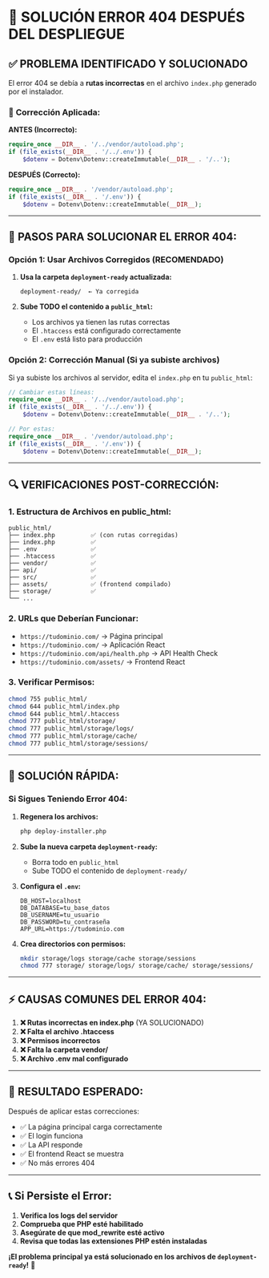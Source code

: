 # 🚨 SOLUCIÓN ERROR 404 DESPUÉS DEL DESPLIEGUE

## ✅ **PROBLEMA IDENTIFICADO Y SOLUCIONADO**

El error 404 se debía a **rutas incorrectas** en el archivo `index.php` generado por el instalador.

### 🔧 **Corrección Aplicada:**

**ANTES (Incorrecto):**
```php
require_once __DIR__ . '/../vendor/autoload.php';
if (file_exists(__DIR__ . '/../.env')) {
    $dotenv = Dotenv\Dotenv::createImmutable(__DIR__ . '/..');
```

**DESPUÉS (Correcto):**
```php
require_once __DIR__ . '/vendor/autoload.php';
if (file_exists(__DIR__ . '/.env')) {
    $dotenv = Dotenv\Dotenv::createImmutable(__DIR__);
```

---

## 🎯 **PASOS PARA SOLUCIONAR EL ERROR 404:**

### **Opción 1: Usar Archivos Corregidos (RECOMENDADO)**

1. **Usa la carpeta `deployment-ready` actualizada:**
   ```
   deployment-ready/  ← Ya corregida
   ```

2. **Sube TODO el contenido a `public_html`:**
   - Los archivos ya tienen las rutas correctas
   - El `.htaccess` está configurado correctamente
   - El `.env` está listo para producción

### **Opción 2: Corrección Manual (Si ya subiste archivos)**

Si ya subiste los archivos al servidor, edita el `index.php` en tu `public_html`:

```php
// Cambiar estas líneas:
require_once __DIR__ . '/../vendor/autoload.php';
if (file_exists(__DIR__ . '/../.env')) {
    $dotenv = Dotenv\Dotenv::createImmutable(__DIR__ . '/..');

// Por estas:
require_once __DIR__ . '/vendor/autoload.php';
if (file_exists(__DIR__ . '/.env')) {
    $dotenv = Dotenv\Dotenv::createImmutable(__DIR__);
```

---

## 🔍 **VERIFICACIONES POST-CORRECCIÓN:**

### **1. Estructura de Archivos en public_html:**
```
public_html/
├── index.php          ✅ (con rutas corregidas)
├── index.php          ✅
├── .env               ✅
├── .htaccess          ✅
├── vendor/            ✅
├── api/               ✅
├── src/               ✅
├── assets/            ✅ (frontend compilado)
├── storage/           ✅
└── ...
```

### **2. URLs que Deberían Funcionar:**
- `https://tudominio.com/` → Página principal
- `https://tudominio.com/` → Aplicación React
- `https://tudominio.com/api/health.php` → API Health Check
- `https://tudominio.com/assets/` → Frontend React

### **3. Verificar Permisos:**
```bash
chmod 755 public_html/
chmod 644 public_html/index.php
chmod 644 public_html/.htaccess
chmod 777 public_html/storage/
chmod 777 public_html/storage/logs/
chmod 777 public_html/storage/cache/
chmod 777 public_html/storage/sessions/
```

---

## 🚀 **SOLUCIÓN RÁPIDA:**

### **Si Sigues Teniendo Error 404:**

1. **Regenera los archivos:**
   ```bash
   php deploy-installer.php
   ```

2. **Sube la nueva carpeta `deployment-ready`:**
   - Borra todo en `public_html`
   - Sube TODO el contenido de `deployment-ready/`

3. **Configura el `.env`:**
   ```env
   DB_HOST=localhost
   DB_DATABASE=tu_base_datos
   DB_USERNAME=tu_usuario
   DB_PASSWORD=tu_contraseña
   APP_URL=https://tudominio.com
   ```

4. **Crea directorios con permisos:**
   ```bash
   mkdir storage/logs storage/cache storage/sessions
   chmod 777 storage/ storage/logs/ storage/cache/ storage/sessions/
   ```

---

## ⚡ **CAUSAS COMUNES DEL ERROR 404:**

1. **❌ Rutas incorrectas en index.php** (YA SOLUCIONADO)
2. **❌ Falta el archivo .htaccess**
3. **❌ Permisos incorrectos**
4. **❌ Falta la carpeta vendor/**
5. **❌ Archivo .env mal configurado**

---

## 🎯 **RESULTADO ESPERADO:**

Después de aplicar estas correcciones:
- ✅ La página principal carga correctamente
- ✅ El login funciona
- ✅ La API responde
- ✅ El frontend React se muestra
- ✅ No más errores 404

---

## 📞 **Si Persiste el Error:**

1. **Verifica los logs del servidor**
2. **Comprueba que PHP esté habilitado**
3. **Asegúrate de que mod_rewrite esté activo**
4. **Revisa que todas las extensiones PHP estén instaladas**

**¡El problema principal ya está solucionado en los archivos de `deployment-ready`!** 🎉